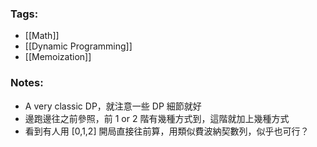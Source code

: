 ### Tags:
- [[Math]]
- [[Dynamic Programming]]
- [[Memoization]]
### Notes:
 - A very classic DP，就注意一些 DP 細節就好
 - 邊跑邊往之前參照，前 1 or 2 階有幾種方式到，這階就加上幾種方式
 - 看到有人用 [0,1,2] 開局直接往前算，用類似費波納契數列，似乎也可行？

